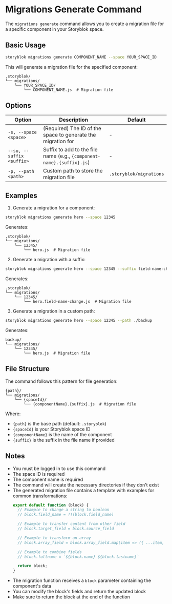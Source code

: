 # Migrations Generate Command

The `migrations generate` command allows you to create a migration file for a specific component in your Storyblok space.

## Basic Usage

```bash
storyblok migrations generate COMPONENT_NAME --space YOUR_SPACE_ID
```

This will generate a migration file for the specified component:
```
.storyblok/
└── migrations/
    └── YOUR_SPACE_ID/
        └── COMPONENT_NAME.js  # Migration file
```

## Options

| Option | Description | Default |
|--------|-------------|---------|
| `-s, --space <space>` | (Required) The ID of the space to generate the migration for | - |
| `--su, --suffix <suffix>` | Suffix to add to the file name (e.g., `{component-name}.{suffix}.js`) | - |
| `-p, --path <path>` | Custom path to store the migration file | `.storyblok/migrations` |

## Examples

1. Generate a migration for a component:
```bash
storyblok migrations generate hero --space 12345
```
Generates:
```
.storyblok/
└── migrations/
    └── 12345/
        └── hero.js  # Migration file
```

2. Generate a migration with a suffix:
```bash
storyblok migrations generate hero --space 12345 --suffix field-name-change
```
Generates:
```
.storyblok/
└── migrations/
    └── 12345/
        └── hero.field-name-change.js  # Migration file
```

3. Generate a migration in a custom path:
```bash
storyblok migrations generate hero --space 12345 --path ./backup
```
Generates:
```
backup/
└── migrations/
    └── 12345/
        └── hero.js  # Migration file
```

## File Structure

The command follows this pattern for file generation:
```
{path}/
└── migrations/
    └── {spaceId}/
        └── {componentName}.{suffix}.js  # Migration file
```

Where:
- `{path}` is the base path (default: `.storyblok`)
- `{spaceId}` is your Storyblok space ID
- `{componentName}` is the name of the component
- `{suffix}` is the suffix in the file name if provided

## Notes

- You must be logged in to use this command
- The space ID is required
- The component name is required
- The command will create the necessary directories if they don't exist
- The generated migration file contains a template with examples for common transformations:
  ```js
  export default function (block) {
    // Example to change a string to boolean
    // block.field_name = !!(block.field_name)

    // Example to transfer content from other field
    // block.target_field = block.source_field

    // Example to transform an array
    // block.array_field = block.array_field.map(item => ({ ...item, new_prop: 'value' }))

    // Example to combine fields
    // block.fullname = `${block.name} ${block.lastname}`

    return block;
  }
  ```
- The migration function receives a `block` parameter containing the component's data
- You can modify the block's fields and return the updated block
- Make sure to return the block at the end of the function
